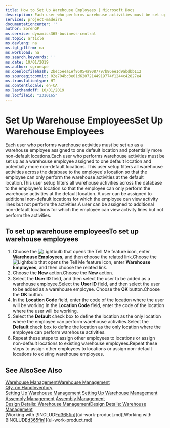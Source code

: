 ```yaml
---
title: How to Set Up Warehouse Employees | Microsoft Docs
description: Each user who performs warehouse activities must be set up as a warehouse employee assigned to one default location and potentially more non-default locations.
services: project-madeira
documentationcenter: ''
author: SorenGP
ms.service: dynamics365-business-central
ms.topic: article
ms.devlang: na
ms.tgt_pltfrm: na
ms.workload: na
ms.search.keywords: ''
ms.date: 10/01/2019
ms.author: sgroespe
ms.openlocfilehash: 2bec5eea1ef95054a9087797b86ee1d9abdbb112
ms.sourcegitcommit: 02e704bc3e01d62072144919774f1244c42827e4
ms.translationtype: HT
ms.contentlocale: en-CA
ms.lasthandoff: 10/01/2019
ms.locfileid: "2310165"
---
```

# <a name="set-up-warehouse-employees"></a><span data-ttu-id="38080-103">Set Up Warehouse Employees</span><span class="sxs-lookup"><span data-stu-id="38080-103">Set Up Warehouse Employees</span></span>
<span data-ttu-id="38080-104">Each user who performs warehouse activities must be set up as a warehouse employee assigned to one default location and potentially more non-default locations.</span><span class="sxs-lookup"><span data-stu-id="38080-104">Each user who performs warehouse activities must be set up as a warehouse employee assigned to one default location and potentially more non-default locations.</span></span> <span data-ttu-id="38080-105">This user setup filters all warehouse activities across the database to the employee's location so that the employee can only perform the warehouse activities at the default location.</span><span class="sxs-lookup"><span data-stu-id="38080-105">This user setup filters all warehouse activities across the database to the employee's location so that the employee can only perform the warehouse activities at the default location.</span></span> <span data-ttu-id="38080-106">A user can be assigned to additional non-default locations for which the employee can view activity lines but not perform the activities.</span><span class="sxs-lookup"><span data-stu-id="38080-106">A user can be assigned to additional non-default locations for which the employee can view activity lines but not perform the activities.</span></span>

## <a name="to-set-up-warehouse-employees"></a><span data-ttu-id="38080-107">To set up warehouse employees</span><span class="sxs-lookup"><span data-stu-id="38080-107">To set up warehouse employees</span></span>  
1.  <span data-ttu-id="38080-108">Choose the ![Lightbulb that opens the Tell Me feature](media/ui-search/search_small.png "Tell me what you want to do") icon, enter **Warehouse Employees**, and then choose the related link.</span><span class="sxs-lookup"><span data-stu-id="38080-108">Choose the ![Lightbulb that opens the Tell Me feature](media/ui-search/search_small.png "Tell me what you want to do") icon, enter **Warehouse Employees**, and then choose the related link.</span></span>  
2. <span data-ttu-id="38080-109">Choose the **New** action.</span><span class="sxs-lookup"><span data-stu-id="38080-109">Choose the **New** action.</span></span>  
3. <span data-ttu-id="38080-110">Select the **User ID** field, and then select the user to be added as a warehouse employee.</span><span class="sxs-lookup"><span data-stu-id="38080-110">Select the **User ID** field, and then select the user to be added as a warehouse employee.</span></span> <span data-ttu-id="38080-111">Choose the **OK** button.</span><span class="sxs-lookup"><span data-stu-id="38080-111">Choose the **OK** button.</span></span>  
6.  <span data-ttu-id="38080-112">In the **Location Code** field, enter the code of the location where the user will be working.</span><span class="sxs-lookup"><span data-stu-id="38080-112">In the **Location Code** field, enter the code of the location where the user will be working.</span></span>  
7.  <span data-ttu-id="38080-113">Select the **Default** check box to define the location as the only location where the employee can perform warehouse activities.</span><span class="sxs-lookup"><span data-stu-id="38080-113">Select the **Default** check box to define the location as the only location where the employee can perform warehouse activities.</span></span>  
8.  <span data-ttu-id="38080-114">Repeat these steps to assign other employees to locations or assign non-default locations to existing warehouse employees.</span><span class="sxs-lookup"><span data-stu-id="38080-114">Repeat these steps to assign other employees to locations or assign non-default locations to existing warehouse employees.</span></span>  

## <a name="see-also"></a><span data-ttu-id="38080-115">See Also</span><span class="sxs-lookup"><span data-stu-id="38080-115">See Also</span></span>  
[<span data-ttu-id="38080-116">Warehouse Management</span><span class="sxs-lookup"><span data-stu-id="38080-116">Warehouse Management</span></span>](warehouse-manage-warehouse.md)  
[<span data-ttu-id="38080-117">Qty. on Hand</span><span class="sxs-lookup"><span data-stu-id="38080-117">Inventory</span></span>](inventory-manage-inventory.md)  
<span data-ttu-id="38080-118">[Setting Up Warehouse Management](warehouse-setup-warehouse.md)   </span><span class="sxs-lookup"><span data-stu-id="38080-118">[Setting Up Warehouse Management](warehouse-setup-warehouse.md)   </span></span>  
<span data-ttu-id="38080-119">[Assembly Management](assembly-assemble-items.md)  </span><span class="sxs-lookup"><span data-stu-id="38080-119">[Assembly Management](assembly-assemble-items.md)  </span></span>  
[<span data-ttu-id="38080-120">Design Details: Warehouse Management</span><span class="sxs-lookup"><span data-stu-id="38080-120">Design Details: Warehouse Management</span></span>](design-details-warehouse-management.md)  
<span data-ttu-id="38080-121">[Working with [!INCLUDE[d365fin](includes/d365fin_md.md)]](ui-work-product.md)</span><span class="sxs-lookup"><span data-stu-id="38080-121">[Working with [!INCLUDE[d365fin](includes/d365fin_md.md)]](ui-work-product.md)</span></span>  
